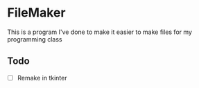 # FileMaker
This is a program I've done to make it easier to make files for my programming class
## Todo
- [ ] Remake in tkinter 
